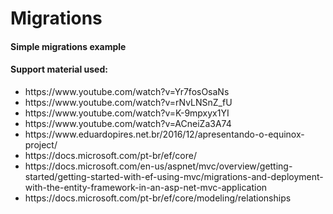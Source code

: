 # Migrations
<h4> Simple migrations example </h4>

<h4> Support material used: </h4> 

<ul>
  <li>https://www.youtube.com/watch?v=Yr7fosOsaNs</li>
  <li>https://www.youtube.com/watch?v=rNvLNSnZ_fU</li>
  <li>https://www.youtube.com/watch?v=K-9mpxyx1YI</li>
  <li>https://www.youtube.com/watch?v=ACneiZa3A74</li>
  <li>https://www.eduardopires.net.br/2016/12/apresentando-o-equinox-project/</li>
  <li>https://docs.microsoft.com/pt-br/ef/core/</li>
  <li>https://docs.microsoft.com/en-us/aspnet/mvc/overview/getting-started/getting-started-with-ef-using-mvc/migrations-and-deployment-with-the-entity-framework-in-an-asp-net-mvc-application</li>
  <li>https://docs.microsoft.com/pt-br/ef/core/modeling/relationships</li>
</ul>
